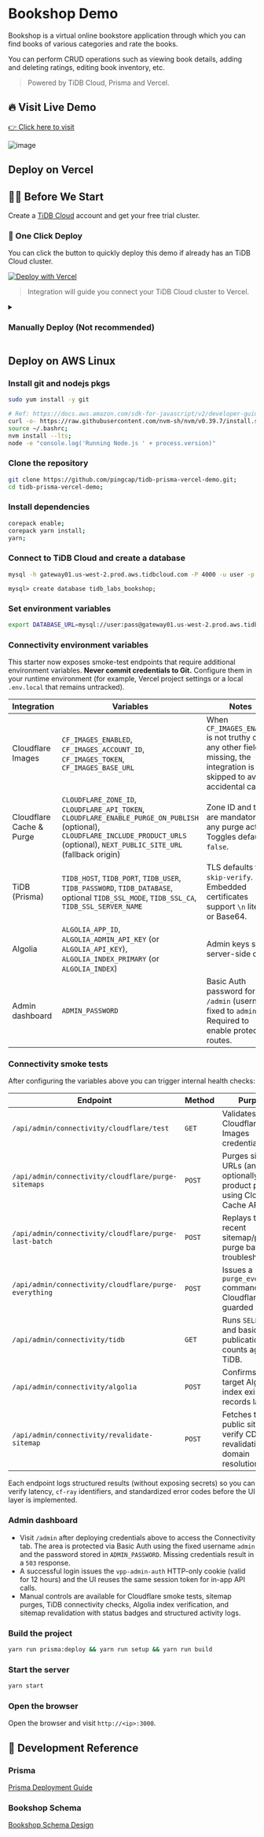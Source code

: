 # Bookshop Demo

Bookshop is a virtual online bookstore application through which you can find books of various categories and rate the books.

You can perform CRUD operations such as viewing book details, adding and deleting ratings, editing book inventory, etc.

> Powered by TiDB Cloud, Prisma and Vercel.

## 🔥 Visit Live Demo

[👉 Click here to visit](https://tidb-prisma-vercel-demo.vercel.app/)

![image](https://github.com/pingcap/tidb-prisma-vercel-demo/assets/56986964/2ef5fd7f-9023-45f4-b639-f4ba4ddec157)

## Deploy on Vercel

## 🧑‍🍳 Before We Start

Create a [TiDB Cloud](https://tidbcloud.com/) account and get your free trial cluster.

### 🚀 One Click Deploy

You can click the button to quickly deploy this demo if already has an TiDB Cloud cluster.

[![Deploy with Vercel](https://vercel.com/button)](https://vercel.com/new/clone?demo-title=TiDB%20Cloud%20Starter&demo-description=A%20bookstore%20demo%20built%20on%20TiDB%20Cloud%20and%20Next.js.&demo-url=https%3A%2F%2Ftidb-prisma-vercel-demo.vercel.app%2F&demo-image=%2F%2Fimages.ctfassets.net%2Fe5382hct74si%2F2HMASOQn8hQit2IFi2hK3j%2Fcfe7cc2aeba4b8f6760a3ea14c32f707%2Fscreenshot-20220902-160324_-_Chen_Zhen.png&project-name=TiDB%20Cloud%20Starter&repository-name=tidb-cloud-starter&repository-url=https%3A%2F%2Fgithub.com%2Fpingcap%2Ftidb-prisma-vercel-demo&from=templates&integration-ids=oac_coKBVWCXNjJnCEth1zzKoF1j)

> Integration will guide you connect your TiDB Cloud cluster to Vercel.

<details>
  <summary><h3>Manually Deploy (Not recommended)</h3></summary>

#### 1. Get connection details

You can get the connection details by clicking the `Connect` button.

![image](https://github.com/pingcap/tidb-prisma-vercel-demo/assets/56986964/86e5df8d-0d61-49ca-a1a8-d53f2a3f618c)

Get `User` and `Host` field from the dialog.

> Note: For importing initial data from local, you can set an Allow All traffic filter here by entering an IP address of `0.0.0.0/0`.

![image](https://github.com/pingcap/tidb-prisma-vercel-demo/assets/56986964/8d32ed58-4edb-412f-8af8-0e1303cceed9)

Your `DATABASE_URL` should look like `mysql://<User>:<Password>@<Host>:4000/bookshop`

#### 2. Deploy on Vercel

[![Deploy with Vercel](https://vercel.com/button)](https://vercel.com/new/clone?repository-url=https%3A%2F%2Fgithub.com%2Fpingcap%2Ftidb-prisma-vercel-demo&repository-name=tidb-prisma-vercel-demo&env=DATABASE_URL&envDescription=TiDB%20Cloud%20connection%20string&envLink=https%3A%2F%2Fdocs.pingcap.com%2Ftidb%2Fdev%2Fdev-guide-build-cluster-in-cloud&project-name=tidb-prisma-vercel-demo)

![image](https://user-images.githubusercontent.com/56986964/199161016-2d236629-bb6a-4e3c-a700-c0876523ca6a.png)

</details>

## Deploy on AWS Linux

### Install git and nodejs pkgs

```bash
sudo yum install -y git

# Ref: https://docs.aws.amazon.com/sdk-for-javascript/v2/developer-guide/setting-up-node-on-ec2-instance.html
curl -o- https://raw.githubusercontent.com/nvm-sh/nvm/v0.39.7/install.sh | bash;
source ~/.bashrc;
nvm install --lts;
node -e "console.log('Running Node.js ' + process.version)"
```

### Clone the repository

```bash
git clone https://github.com/pingcap/tidb-prisma-vercel-demo.git;
cd tidb-prisma-vercel-demo;
```

### Install dependencies

```bash
corepack enable;
corepack yarn install;
yarn;
```

### Connect to TiDB Cloud and create a database

```bash
mysql -h gateway01.us-west-2.prod.aws.tidbcloud.com -P 4000 -u user -p
```

```
mysql> create database tidb_labs_bookshop;
```

### Set environment variables

```bash
export DATABASE_URL=mysql://user:pass@gateway01.us-west-2.prod.aws.tidbcloud.com:4000/tidb_labs_bookshop
```

### Connectivity environment variables

This starter now exposes smoke-test endpoints that require additional environment
variables. **Never commit credentials to Git.** Configure them in your runtime
environment (for example, Vercel project settings or a local `.env.local` that
remains untracked).

| Integration | Variables | Notes |
| --- | --- | --- |
| Cloudflare Images | `CF_IMAGES_ENABLED`, `CF_IMAGES_ACCOUNT_ID`, `CF_IMAGES_TOKEN`, `CF_IMAGES_BASE_URL` | When `CF_IMAGES_ENABLED` is not truthy or any other field is missing, the integration is skipped to avoid accidental calls. |
| Cloudflare Cache & Purge | `CLOUDFLARE_ZONE_ID`, `CLOUDFLARE_API_TOKEN`, `CLOUDFLARE_ENABLE_PURGE_ON_PUBLISH` (optional), `CLOUDFLARE_INCLUDE_PRODUCT_URLS` (optional), `NEXT_PUBLIC_SITE_URL` (fallback origin) | Zone ID and token are mandatory for any purge action. Toggles default to `false`. |
| TiDB (Prisma) | `TIDB_HOST`, `TIDB_PORT`, `TIDB_USER`, `TIDB_PASSWORD`, `TIDB_DATABASE`, optional `TIDB_SSL_MODE`, `TIDB_SSL_CA`, `TIDB_SSL_SERVER_NAME` | TLS defaults to `skip-verify`. Embedded certificates support `\n` literals or Base64. |
| Algolia | `ALGOLIA_APP_ID`, `ALGOLIA_ADMIN_API_KEY` (or `ALGOLIA_API_KEY`), `ALGOLIA_INDEX_PRIMARY` (or `ALGOLIA_INDEX`) | Admin keys stay server-side only. |
| Admin dashboard | `ADMIN_PASSWORD` | Basic Auth password for `/admin` (username fixed to `admin`). Required to enable protected routes. |

### Connectivity smoke tests

After configuring the variables above you can trigger internal health checks:

| Endpoint | Method | Purpose |
| --- | --- | --- |
| `/api/admin/connectivity/cloudflare/test` | `GET` | Validates Cloudflare Images credentials. |
| `/api/admin/connectivity/cloudflare/purge-sitemaps` | `POST` | Purges sitemap URLs (and optionally product pages) using Cloudflare Cache APIs. |
| `/api/admin/connectivity/cloudflare/purge-last-batch` | `POST` | Replays the most recent sitemap/product purge batch for troubleshooting. |
| `/api/admin/connectivity/cloudflare/purge-everything` | `POST` | Issues a `purge_everything` command to Cloudflare with guarded retries. |
| `/api/admin/connectivity/tidb` | `GET` | Runs `SELECT 1` and basic publication counts against TiDB. |
| `/api/admin/connectivity/algolia` | `POST` | Confirms the target Algolia index exists and records latency. |
| `/api/admin/connectivity/revalidate-sitemap` | `POST` | Fetches the public sitemap to verify CDN revalidation and domain resolution. |

Each endpoint logs structured results (without exposing secrets) so you can
verify latency, `cf-ray` identifiers, and standardized error codes before the
UI layer is implemented.

### Admin dashboard

- Visit `/admin` after deploying credentials above to access the Connectivity
  tab. The area is protected via Basic Auth using the fixed username `admin`
  and the password stored in `ADMIN_PASSWORD`. Missing credentials result in a
  `503` response.
- A successful login issues the `vpp-admin-auth` HTTP-only cookie (valid for 12
  hours) and the UI reuses the same session token for in-app API calls.
- Manual controls are available for Cloudflare smoke tests, sitemap purges,
  TiDB connectivity checks, Algolia index verification, and sitemap
  revalidation with status badges and structured activity logs.

### Build the project

```bash
yarn run prisma:deploy && yarn run setup && yarn run build
```

### Start the server

```bash
yarn start
```

### Open the browser

Open the browser and visit `http://<ip>:3000`.

## 📖 Development Reference

### Prisma

[Prisma Deployment Guide](https://www.prisma.io/docs/guides/deployment/deploying-to-vercel)

### Bookshop Schema

[Bookshop Schema Design](https://docs.pingcap.com/tidbcloud/dev-guide-bookshop-schema-design)
